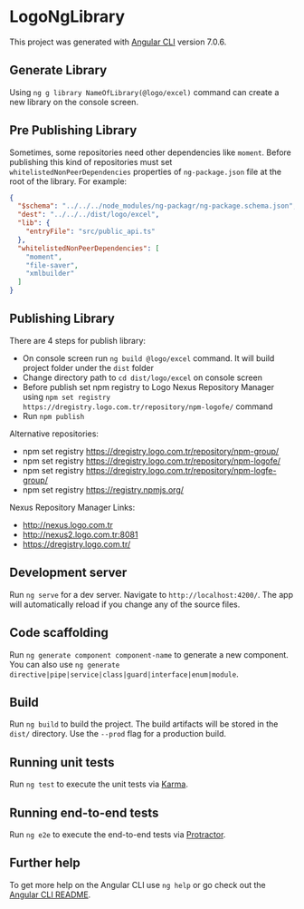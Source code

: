 # LogoNgLibrary

This project was generated with [Angular CLI](https://github.com/angular/angular-cli) version 7.0.6.

## Generate Library
Using `ng g library NameOfLibrary(@logo/excel)` command can create a new library on the console screen.

## Pre Publishing Library
Sometimes, some repositories need other dependencies like `moment`. Before publishing this kind of repositories must set `whitelistedNonPeerDependencies` properties of `ng-package.json` file at the root of the library. For example:

````json
{
  "$schema": "../../../node_modules/ng-packagr/ng-package.schema.json",
  "dest": "../../../dist/logo/excel",
  "lib": {
    "entryFile": "src/public_api.ts"
  },
  "whitelistedNonPeerDependencies": [
    "moment",
    "file-saver",
    "xmlbuilder"
  ]
}

````

## Publishing Library
There are 4 steps for publish library:
  - On console screen run `ng build @logo/excel` command. It will build project folder under the `dist` folder
  - Change directory path to `cd dist/logo/excel` on console screen
  - Before publish set npm registry to Logo Nexus Repository Manager using `npm set registry https://dregistry.logo.com.tr/repository/npm-logofe/` command
  - Run `npm publish`
  
Alternative repositories:

- npm set registry https://dregistry.logo.com.tr/repository/npm-group/
- npm set registry https://dregistry.logo.com.tr/repository/npm-logofe/
- npm set registry https://dregistry.logo.com.tr/repository/npm-logfe-group/
- npm set registry https://registry.npmjs.org/

Nexus Repository Manager Links:

- http://nexus.logo.com.tr
- http://nexus2.logo.com.tr:8081
- https://dregistry.logo.com.tr/

## Development server

Run `ng serve` for a dev server. Navigate to `http://localhost:4200/`. The app will automatically reload if you change any of the source files.

## Code scaffolding

Run `ng generate component component-name` to generate a new component. You can also use `ng generate directive|pipe|service|class|guard|interface|enum|module`.

## Build

Run `ng build` to build the project. The build artifacts will be stored in the `dist/` directory. Use the `--prod` flag for a production build.

## Running unit tests

Run `ng test` to execute the unit tests via [Karma](https://karma-runner.github.io).

## Running end-to-end tests

Run `ng e2e` to execute the end-to-end tests via [Protractor](http://www.protractortest.org/).

## Further help

To get more help on the Angular CLI use `ng help` or go check out the [Angular CLI README](https://github.com/angular/angular-cli/blob/master/README.md).
